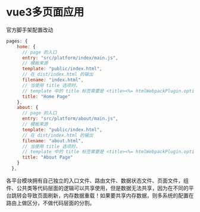 # vue3多页面应用

官方脚手架配置改动

```javascript
pages: {
    home: {
      // page 的入口
      entry: "src/platform/index/main.js",
      // 模板来源
      template: "public/index.html",
      // 在 dist/index.html 的输出
      filename: "index.html",
      // 当使用 title 选项时，
      // template 中的 title 标签需要是 <title><%= htmlWebpackPlugin.options.title %></title>
      title: "Home Page"
    },
    about: {
      // page 的入口
      entry: "src/platform/about/main.js",
      // 模板来源
      template: "public/index.html",
      // 在 dist/index.html 的输出
      filename: "about.html",
      // 当使用 title 选项时，
      // template 中的 title 标签需要是 <title><%= htmlWebpackPlugin.options.title %></title>
      title: "About Page"
    }
  },
```

各平台模块拥有自己独立的入口文件、路由文件、数据状态文件、页面文件，组件、公共类等代码层面的逻辑可以共享使用，但是数据无法共享，因为在不同的平台跳转会导致页面刷新，内存数据重载！如果要共享内存数据，则多系统的配置在路由上做区分，不做代码层面的分割。
